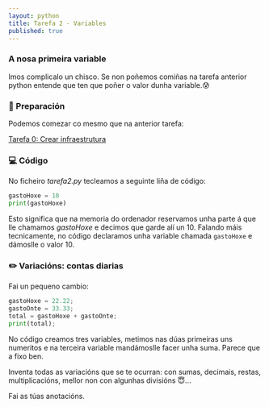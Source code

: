 ```yaml
---
layout: python
title: Tarefa 2 - Variables
published: true
---
```

### A nosa primeira variable

Imos complicalo un chisco. Se non poñemos comiñas na tarefa anterior python entende que ten que poñer o valor dunha variable.😰

### 🧺 Preparación

Podemos comezar co mesmo que na anterior tarefa:

[ Tarefa 0: Crear infraestrutura](../t0)

### 💻 Código

No ficheiro *tarefa2.py* tecleamos a seguinte liña de código:

```python
gastoHoxe = 10
print(gastoHoxe)
```


Esto significa que na memoria do ordenador reservamos unha parte á que lle chamamos *gastoHoxe* e decimos  que garde alí  un 10. Falando máis tecnicamente, no código declaramos unha variable chamada `gastoHoxe` e dámoslle o valor 10. 



### ✏️ Variacións: contas diarias

Fai un pequeno cambio:

```python
gastoHoxe = 22.22;
gastoOnte = 33.33;
total = gastoHoxe + gastoOnte;
print(total);
```

No código creamos tres variables, metimos nas dúas primeiras uns numeritos e na terceira variable mandámoslle facer unha suma. Parece que a fixo ben. 

Inventa todas as variacións que se te ocurran: con sumas, decimais, restas, multiplicacións, mellor non con algunhas divisións 😇... 

Fai as túas anotacións.
